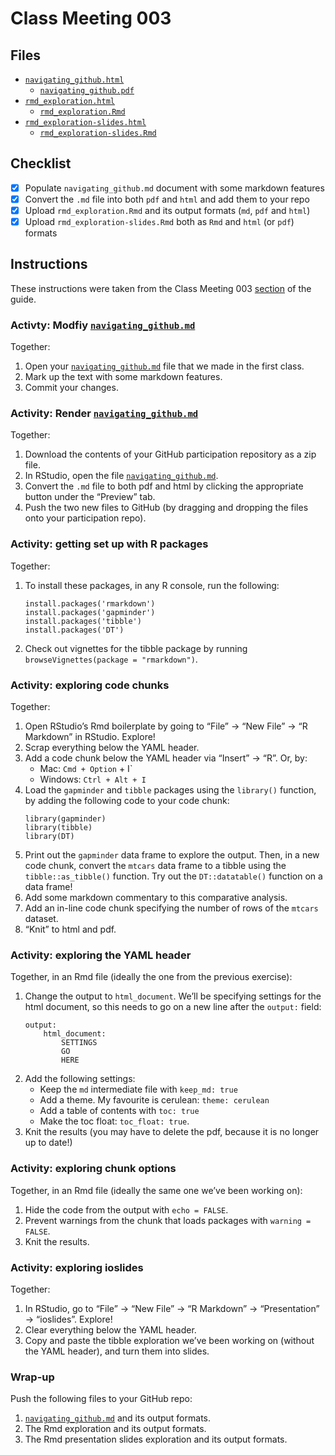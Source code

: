 # Class Meeting 003

## Files
* [`navigating_github.html`](https://dy-lin.github.io/STAT545-participation/cm003/navigating_github.html)
  * [`navigating_github.pdf`](https://dy-lin.github.io/STAT545-participation/cm003/navigating_github.pdf)
* [`rmd_exploration.html`](https://dy-lin.github.io/STAT545-participation/cm003/rmd_exploration.html)
  * [`rmd_exploration.Rmd`](https://github.com/dy-lin/STAT545-participation/blob/master/cm003/rmd_exploration.Rmd)
* [`rmd_exploration-slides.html`](https://dy-lin.github.io/STAT545-participation/cm003/rmd_exploration-slides.html)
  * [`rmd_exploration-slides.Rmd`](https://github.com/dy-lin/STAT545-participation/blob/master/cm003/rmd_exploration-slides.Rmd)

## Checklist
- [x] Populate `navigating_github.md` document with some markdown features
- [x] Convert the `.md` file into both `pdf` and `html` and add them to your repo
- [x] Upload `rmd_exploration.Rmd` and its output formats (`md`, `pdf` and `html`)
- [x] Upload `rmd_exploration-slides.Rmd` both as `Rmd` and `html` (or `pdf`) formats

## Instructions
These instructions were taken from the Class Meeting 003 [section](https://stat545guidebook.netlify.com/authoring.html) of the guide.

### Activty: Modfiy [`navigating_github.md`](https://github.com/dy-lin/STAT545-participation/blob/master/cm001/navigating_github.md)
Together:

1. Open your [`navigating_github.md`](https://github.com/dy-lin/STAT545-participation/blob/master/cm001/navigating_github.md) file that we made in the first class.
1. Mark up the text with some markdown features.
1. Commit your changes.

### Activity: Render [`navigating_github.md`](https://github.com/dy-lin/STAT545-participation/blob/master/cm001/navigating_github.md)
Together:
1. Download the contents of your GitHub participation repository as a zip file.
1. In RStudio, open the file [`navigating_github.md`](https://github.com/dy-lin/STAT545-participation/blob/master/cm001/navigating_github.md).
1. Convert the `.md` file to both pdf and html by clicking the appropriate button under the “Preview” tab.
1. Push the two new files to GitHub (by dragging and dropping the files onto your participation repo).

### Activity: getting set up with R packages

Together:

1. To install these packages, in any R console, run the following:
    ```
    install.packages('rmarkdown')
    install.packages('gapminder')
    install.packages('tibble')
    install.packages('DT')
    ```
1. Check out vignettes for the tibble package by running `browseVignettes(package = "rmarkdown")`.

### Activity: exploring code chunks
Together:
1. Open RStudio’s Rmd boilerplate by going to “File” -> “New File” -> “R Markdown” in RStudio. Explore!
1. Scrap everything below the YAML header.
1. Add a code chunk below the YAML header via “Insert” -> “R”. Or, by:
    * Mac: `Cmd + Option` + I`
    * Windows: `Ctrl + Alt + I`
1. Load the `gapminder` and `tibble` packages using the `library()` function, by adding the following code to your code chunk:
    ```
    library(gapminder)
    library(tibble)
    library(DT)
    ```
1. Print out the `gapminder` data frame to explore the output. Then, in a new code chunk, convert the `mtcars` data frame to a tibble using the `tibble::as_tibble()` function. Try out the `DT::datatable()` function on a data frame!
1. Add some markdown commentary to this comparative analysis.
1. Add an in-line code chunk specifying the number of rows of the `mtcars` dataset.
1. “Knit” to html and pdf.

### Activity: exploring the YAML header

Together, in an Rmd file (ideally the one from the previous exercise):

1. Change the output to `html_document`. We’ll be specifying settings for the html document, so this needs to go on a new line after the `output:` field:
    ```
    output:
        html_document:
            SETTINGS
            GO
            HERE
    ```
1. Add the following settings:
    * Keep the `md` intermediate file with `keep_md: true`
    * Add a theme. My favourite is cerulean: `theme: cerulean`
    * Add a table of contents with `toc: true`
    * Make the toc float: `toc_float: true`.
1. Knit the results (you may have to delete the pdf, because it is no longer up to date!)

### Activity: exploring chunk options

Together, in an Rmd file (ideally the same one we’ve been working on):

1. Hide the code from the output with `echo = FALSE`.
1. Prevent warnings from the chunk that loads packages with `warning = FALSE`.
1. Knit the results.

### Activity: exploring ioslides 
Together:
1. In RStudio, go to “File” -> “New File” -> “R Markdown” -> “Presentation” -> “ioslides”. Explore!
1. Clear everything below the YAML header.
1. Copy and paste the tibble exploration we’ve been working on (without the YAML header), and turn them into slides.

### Wrap-up

Push the following files to your GitHub repo:
1. [`navigating_github.md`](https://github.com/dy-lin/STAT545-participation/blob/master/cm001/navigating_github.md) and its output formats.
1. The Rmd exploration and its output formats.
1. The Rmd presentation slides exploration and its output formats.

